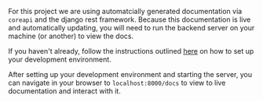 
For this project we are using automatcially generated documentation via `coreapi` and the django rest framework. Because this documentation is live and automatically updating, you will need to run the backend server on your machine (or another) to view the docs.

If you haven't already, follow the instructions outlined [here](https://github.com/cmput401-fall2018/homefinder/blob/master/DEVELOPMENT.md) on how to set up your development environment.

After setting up your development environment and starting the server, you can navigate in your browser to `localhost:8000/docs` to view to live documentation and interact with it.